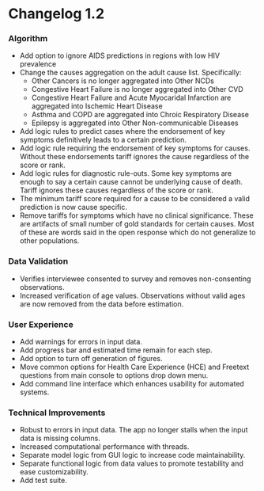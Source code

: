 # Changelog 1.2

### Algorithm
* Add option to ignore AIDS predictions in regions with low HIV prevalence
* Change the causes aggregation on the adult cause list. Specifically:
    * Other Cancers is no longer aggregated into Other NCDs
    * Congestive Heart Failure is no longer aggregated into Other CVD
    * Congestive Heart Failure and Acute Myocaridal Infarction are aggregated
      into Ischemic Heart Disease
    * Asthma and COPD are aggregated into Chroic Respiratory Disease
    * Epilepsy is aggregated into Other Non-communicable Diseases
* Add logic rules to predict cases where the endorsement of key symptoms
  definitively leads to a certain prediction.
* Add logic rule requiring the endorsement of key symptoms for causes. Without
  these endorsements tariff ignores the cause regardless of the score or rank.
* Add logic rules for diagnostic rule-outs. Some key symptoms are enough to say
  a certain cause cannot be underlying cause of death. Tariff ignores these
  causes regardless of the score or rank.
* The minimum tariff score required for a cause to be considered a valid
  prediction is now cause specific.
* Remove tariffs for symptoms which have no clinical significance. These are
  artifacts of small number of gold standards for certain causes. Most of these
  are words said in the open response which do not generalize to other
  populations.

### Data Validation
* Verifies interviewee consented to survey and removes non-consenting
  observations.
* Increased verification of age values. Observations without valid ages are now
  removed from the data before estimation.

### User Experience
* Add warnings for errors in input data.
* Add progress bar and estimated time remain for each step.
* Add option to turn off generation of figures.
* Move common options for Health Care Experience (HCE) and Freetext questions
  from main console to options drop down menu.
* Add command line interface which enhances usability for automated systems.

### Technical Improvements
* Robust to errors in input data. The app no longer stalls when the input data
  is missing columns.
* Increased computational performance with threads.
* Separate model logic from GUI logic to increase code maintainability.
* Separate functional logic from data values to promote testability and ease
  customizability.
* Add test suite.
